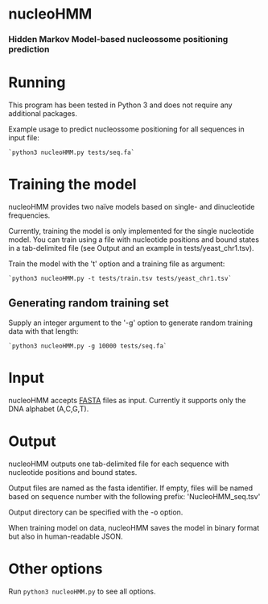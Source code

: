 nucleoHMM
=======
### Hidden Markov Model-based nucleossome positioning prediction

# Running
This program has been tested in Python 3 and does not require any additional packages.

Example usage to predict nucleossome positioning for all sequences in input file:

    `python3 nucleoHMM.py tests/seq.fa`

# Training the model
nucleoHMM provides two naïve models based on single- and dinucleotide frequencies.

Currently, training the model is only implemented for the single nucleotide model. You can train using a file with nucleotide positions and bound states in a tab-delimited file (see Output and an example in tests/yeast_chr1.tsv).

Train the model with the 't' option and a training file as argument:

    `python3 nucleoHMM.py -t tests/train.tsv tests/yeast_chr1.tsv`

## Generating random training set
Supply an integer argument to the '-g' option to generate random training data with that length:

    `python3 nucleoHMM.py -g 10000 tests/seq.fa`

# Input
nucleoHMM accepts [FASTA](http://en.wikipedia.org/wiki/FASTA_format) files as input. Currently it supports only the DNA alphabet (A,C,G,T).

# Output
nucleoHMM outputs one tab-delimited file for each sequence with nucleotide positions and bound states.

Output files are named as the fasta identifier. If empty, files will be named based on sequence number with the following prefix: 'NucleoHMM_seq<seqnumber>.tsv'

Output directory can be specified with the -o option.

When training model on data, nucleoHMM saves the model in binary format but also in human-readable JSON.

# Other options
Run `python3 nucleoHMM.py` to see all options.
